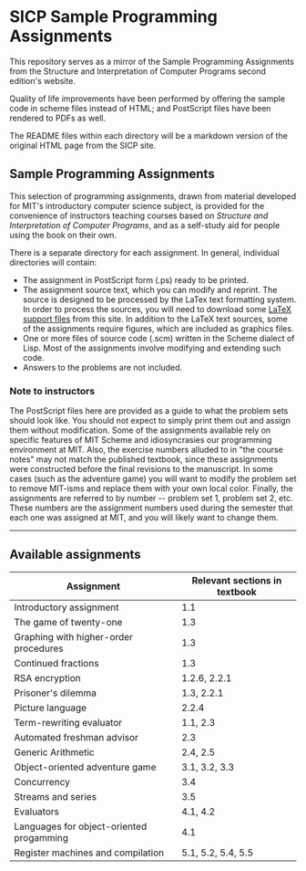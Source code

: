 # SICP Sample Programming Assignments

This repository serves as a mirror of the Sample Programming Assignments from the Structure and Interpretation of Computer Programs second edition's website.

Quality of life improvements have been performed by offering the sample code in scheme files instead of HTML; and PostScript files have been rendered to PDFs as well.

The README files within each directory will be a markdown version of the original HTML page from the SICP site.

## Sample Programming Assignments

This selection of programming assignments, drawn from material developed for MIT's introductory computer science subject, is provided for the convenience of instructors teaching courses based on *Structure and Interpretation of Computer Programs*, and as a self-study aid for people using the book on their own.

There is a separate directory for each assignment. In general, individual directories will contain:

- The assignment in PostScript form (.ps) ready to be printed.
- The assignment source text, which you can modify and reprint. The source is designed to be processed by the LaTex text formatting system. In order to process the sources, you will need to download some [LaTeX support files](./Latex%20support%20files/README.md) from this site. In addition to the LaTeX text sources, some of the assignments require figures, which are included as graphics files.
- One or more files of source code (.scm) written in the Scheme dialect of Lisp. Most of the assignments involve modifying and extending such code.
- Answers to the problems are not included.

### Note to instructors

The PostScript files here are provided as a guide to what the problem sets should look like. You should not expect to simply print them out and assign them without modification. Some of the assignments available rely on specific features of MIT Scheme and idiosyncrasies our programming environment at MIT. Also, the exercise numbers alluded to in "the course notes" may not match the published textbook, since these assignments were constructed before the final revisions to the manuscript. In some cases (such as the adventure game) you will want to modify the problem set to remove MIT-isms and replace them with your own local color. Finally, the assignments are referred to by number -- problem set 1, problem set 2, etc. These numbers are the assignment numbers used during the semester that each one was assigned at MIT, and you will likely want to change them.

---

## Available assignments

|Assignment|Relevant sections in textbook|
|-|-|
|Introductory assignment|1.1|
|The game of twenty-one|1.3|
|Graphing with higher-order procedures|1.3|
|Continued fractions|1.3|
|RSA encryption|1.2.6, 2.2.1|
|Prisoner's dilemma|1.3, 2.2.1|
|Picture language|2.2.4|
|Term-rewriting evaluator|1.1, 2.3|
|Automated freshman advisor|2.3|
|Generic Arithmetic|2.4, 2.5|
|Object-oriented adventure game|3.1, 3.2, 3.3|
|Concurrency|3.4|
|Streams and series|3.5|
|Evaluators|4.1, 4.2|
|Languages for object-oriented progamming|4.1|
|Register machines and compilation|5.1, 5.2, 5.4, 5.5|